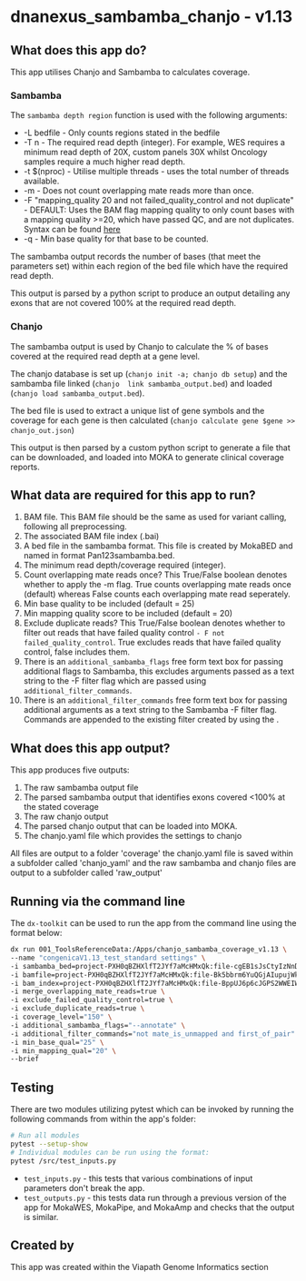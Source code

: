 # dnanexus_sambamba_chanjo - v1.13

## What does this app do?

This app utilises Chanjo and Sambamba to calculates coverage.

### Sambamba

The `sambamba depth region` function is used with the following arguments:

* -L bedfile    -   Only counts regions stated in the bedfile
* -T n -   The required read depth (integer). For example, WES requires a minimum read depth of 20X, custom panels 30X whilst Oncology samples require a much higher read depth.
* -t $(nproc)    -   Utilise multiple threads - uses the total number of threads available.
* -m    -   Does not count overlapping mate reads more than once.
* -F "mapping_quality 20 and not failed_quality_control and not duplicate"    - DEFAULT: Uses the BAM flag mapping quality to only count bases with a mapping quality >=20, which have passed QC, and are not duplicates. Syntax can be found [here](https://github.com/biod/sambamba/wiki/%5Bsambamba-view%5D-Filter-expression-syntax)
* -q    -   Min base quality for that base to be counted.

The sambamba output records the number of bases (that meet the parameters set) within each region of the bed file which have the required read depth.

This output is parsed by a python script to produce an output detailing any exons that are not covered 100% at the required read depth.

### Chanjo

The sambamba output is used by Chanjo to calculate the % of bases covered at the required read depth at a gene level.

The chanjo database is set up (`chanjo init -a; chanjo db setup`) and the sambamba file linked (`chanjo  link sambamba_output.bed`) and loaded (`chanjo load sambamba_output.bed`).

The bed file is used to extract a unique list of gene symbols and the coverage for each gene is then calculated (`chanjo calculate gene $gene >> chanjo_out.json`)

This output is then parsed by a custom python script to generate a file that can be downloaded, and loaded into MOKA to generate clinical coverage reports.

## What data are required for this app to run?

1. BAM file. This BAM file should be the same as used for variant calling, following all preprocessing.
2. The associated BAM file index (.bai)
3. A bed file in the sambamba format. This file is created by MokaBED and named in format Pan123sambamba.bed.
4. The minimum read depth/coverage required (integer).
5. Count overlapping mate reads once? This True/False boolean denotes whether to apply the -m flag. True counts overlapping mate reads once (default) whereas False counts each overlapping mate read seperately.
6. Min base quality to be included (default = 25)
7. Min mapping quality score to be included (default = 20)
8. Exclude duplicate reads? This True/False boolean denotes whether to filter out reads that have failed quality control `- F not failed_quality_control`. True excludes reads that have failed quality control, false includes them.
9. There is an `additional_sambamba_flags` free form text box for passing additional flags to Sambamba, this excludes arguments passed as a text string to the -F filter flag which are passed using `additional_filter_commands`.
10. There is an `additional_filter_commands` free form text box for passing additional arguments as a text string to the Sambamba -F filter flag.  Commands are appended to the existing filter created by using the .

## What does this app output?

This app produces five outputs:

1. The raw sambamba output file
2. The parsed sambamba output that identifies exons covered <100% at the stated coverage
3. The raw chanjo output
4. The parsed chanjo output that can be loaded into MOKA.
5. The chanjo.yaml file which provides the settings to chanjo

All files are output to a folder 'coverage'
the chanjo.yaml file is saved within a subfolder called 'chanjo_yaml' and the raw sambamba and chanjo files are output to a subfolder called 'raw_output'

## Running via the command line

The `dx-toolkit` can be used to run the app from the command line using the format below:

```bash
dx run 001_ToolsReferenceData:/Apps/chanjo_sambamba_coverage_v1.13 \
--name "congenicaV1.13_test_standard settings" \
-i sambamba_bed=project-PXH0qBZHXlfT2JYf7aMcHMxQk:file-cgEB1sJsCtyIzNnD6rju57Nhe \
-i bamfile=project-PXH0qBZHXlfT2JYf7aMcHMxQk:file-Bk5bbrm6YuQGjAIupujWk0FjO \
-i bam_index=project-PXH0qBZHXlfT2JYf7aMcHMxQk:file-BppUJ6p6cJGPS2WWEIWqzMBOc \
-i merge_overlapping_mate_reads=true \
-i exclude_failed_quality_control=true \
-i exclude_duplicate_reads=true \
-i coverage_level="150" \
-i additional_sambamba_flags="--annotate" \
-i additional_filter_commands="not mate_is_unmapped and first_of_pair" \
-i min_base_qual="25" \
-i min_mapping_qual="20" \
--brief
```

## Testing

There are two modules utilizing pytest which can be invoked by running the following commands from within the app's folder:

```bash
# Run all modules
pytest --setup-show
# Individual modules can be run using the format:
pytest /src/test_inputs.py
```

* `test_inputs.py` - this tests that various combinations of input parameters don't break the app.
* `test_outputs.py` - this tests data run through a previous version of the app for MokaWES, MokaPipe, and MokaAmp and checks that the output is similar.

## Created by

This app was created within the Viapath Genome Informatics section
